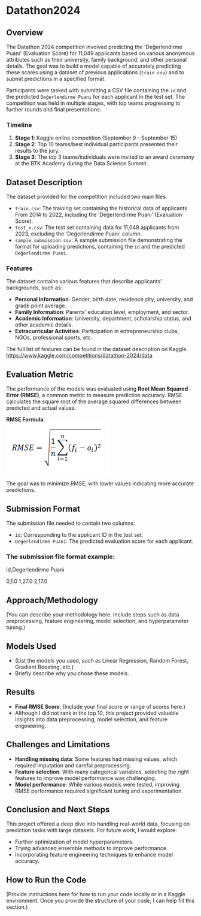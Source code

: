 # Datathon2024


## Overview
The Datathon 2024 competition involved predicting the 'Değerlendirme Puanı' (Evaluation Score) for 11,049 applicants based on various anonymous attributes such as their university, family background, and other personal details. The goal was to build a model capable of accurately predicting these scores using a dataset of previous applications (`train.csv`) and to submit predictions in a specified format.

Participants were tasked with submitting a CSV file containing the `id` and the predicted `Değerlendirme Puani` for each applicant in the test set. The competition was held in multiple stages, with top teams progressing to further rounds and final presentations.

### Timeline
1. **Stage 1**: Kaggle online competition (September 9 - September 15)
2. **Stage 2**: Top 10 teams/best individual participants presented their results to the jury.
3. **Stage 3**: The top 3 teams/individuals were invited to an award ceremony at the BTK Academy during the Data Science Summit.

## Dataset Description
The dataset provided for the competition included two main files:

- `train.csv`: The training set containing the historical data of applicants From 2014 to 2022, including the 'Değerlendirme Puanı' (Evaluation Score).
- `test_x.csv`: The test set containing data for 11,049 applicants from 2023, excluding the 'Değerlendirme Puanı' column.
- `sample_submission.csv`: A sample submission file demonstrating the format for uploading predictions, containing the `id` and the predicted `Değerlendirme Puani`.

### Features
The dataset contains various features that describe applicants' backgrounds, such as:

- **Personal Information**: Gender, birth date, residence city, university, and grade point average.
- **Family Information**: Parents' education level, employment, and sector.
- **Academic Information**: University, department, scholarship status, and other academic details.
- **Extracurricular Activities**: Participation in entrepreneurship clubs, NGOs, professional sports, etc.

The full list of features can be found in the dataset description on Kaggle.
https://www.kaggle.com/competitions/datathon-2024/data


## Evaluation Metric
The performance of the models was evaluated using **Root Mean Squared Error (RMSE)**, a common metric to measure prediction accuracy. RMSE calculates the square root of the average squared differences between predicted and actual values.

**RMSE Formula**:  
![RMSE Plot](images/rmse.png)

The goal was to minimize RMSE, with lower values indicating more accurate predictions.

## Submission Format
The submission file needed to contain two columns:  
- `id`: Corresponding to the applicant ID in the test set.
- `Degerlendirme Puani`: The predicted evaluation score for each applicant.

### The submission file format example:

id,Degerlendirme Puani

0,1.0
1,27.0
2,17.0


## Approach/Methodology
(You can describe your methodology here. Include steps such as data preprocessing, feature engineering, model selection, and hyperparameter tuning.)

## Models Used
- (List the models you used, such as Linear Regression, Random Forest, Gradient Boosting, etc.)
- Briefly describe why you chose these models.

## Results
- **Final RMSE Score**: (Include your final score or range of scores here.)
- Although I did not rank in the top 10, this project provided valuable insights into data preprocessing, model selection, and feature engineering.

## Challenges and Limitations
- **Handling missing data**: Some features had missing values, which required imputation and careful preprocessing.
- **Feature selection**: With many categorical variables, selecting the right features to improve model performance was challenging.
- **Model performance**: While various models were tested, improving RMSE performance required significant tuning and experimentation.

## Conclusion and Next Steps
This project offered a deep dive into handling real-world data, focusing on prediction tasks with large datasets. For future work, I would explore:
- Further optimization of model hyperparameters.
- Trying advanced ensemble methods to improve performance.
- Incorporating feature engineering techniques to enhance model accuracy.

## How to Run the Code
(Provide instructions here for how to run your code locally or in a Kaggle environment. Once you provide the structure of your code, I can help fill this section.)
